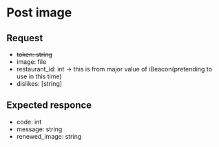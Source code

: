 # Post image
## Request
* ~~token: string~~
* image: file
* restaurant_id: int -> this is from major value of iBeacon(pretending to use in this time)
* dislikes: [string]

## Expected responce
* code: int
* message: string
* renewed_image: string
